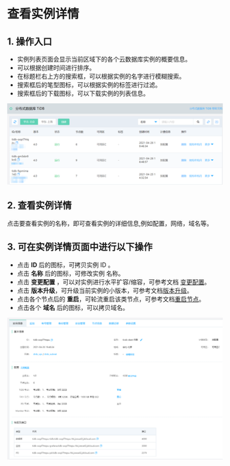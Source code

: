 # 查看实例详情

## 1.  操作入口
- 实例列表页面会显示当前区域下的各个云数据库实例的概要信息。
- 可以根据创建时间进行排序。
- 在标题栏右上方的搜索框，可以根据实例的名字进行模糊搜索。
- 搜索框后的笔型图标，可以根据实例的标签进行过滤。
- 搜索框后的下载图标，可以下载实例的列表信息。

![查看实例1](../../../../../image/TiDB/instance-list.png)

## 2. 查看实例详情
点击要查看实例的名称，即可查看实例的详细信息,例如配置，网络，域名等。

## 3. 可在实例详情页面中进行以下操作
- 点击 **ID** 后的图标，可拷贝实例 ID 。
- 点击 **名称** 后的图标，可修改实例 名称。
- 点击 **变更配置** ，可以对实例进行水平扩容/缩容，可参考文档 [变更配置](Modify-Instance-Spec.md)。
- 点击 **版本升级**，可升级当前实例的小版本，可参考文档[版本升级](Upgrade-Version.md)。
- 点击各个节点后的 **重启**，可轮流重启该类节点，可参考文档[重启节点](Reboot-Node.md)。
- 点击各个 **域名** 后的图标，可以拷贝域名。

![查看实例1](../../../../../image/TiDB/instance-info.png)
